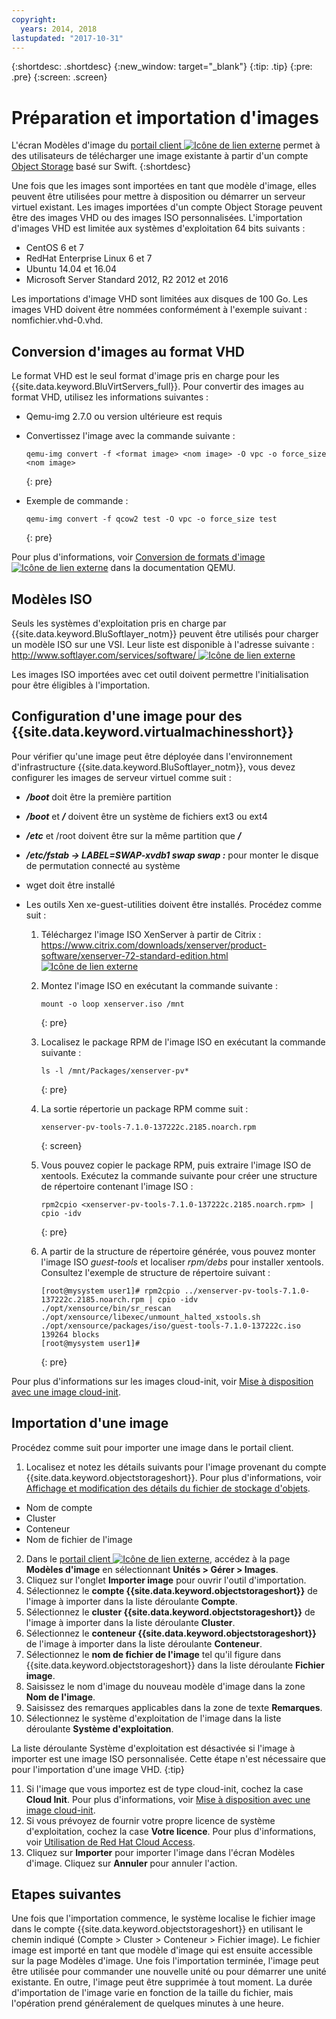 ```yaml
---
copyright:
  years: 2014, 2018
lastupdated: "2017-10-31"
---
```


{:shortdesc: .shortdesc}
{:new_window: target="_blank"}
{:tip: .tip}
{:pre: .pre}
{:screen: .screen}


# Préparation et importation d'images

L'écran Modèles d'image du [portail client ![Icône de lien externe](../../icons/launch-glyph.svg "Icône de lien externe")](https://control.softlayer.com/) permet à des utilisateurs de télécharger une image existante à partir d'un compte [Object Storage](/docs/infrastructure/objectstorage-swift/index.html) basé sur Swift.
{:shortdesc}

Une fois que les images sont importées en tant que modèle d'image, elles peuvent être utilisées pour mettre à disposition ou démarrer un serveur virtuel existant. Les images importées d'un compte Object Storage peuvent être des images VHD ou des images ISO personnalisées. L'importation d'images VHD est limitée aux systèmes d'exploitation 64 bits suivants :

* CentOS 6 et 7
* RedHat Enterprise Linux 6 et 7
* Ubuntu 14.04 et 16.04
* Microsoft Server Standard 2012, R2 2012 et 2016

Les importations d'image VHD sont limitées aux disques de 100 Go. Les images VHD doivent être nommées conformément à l'exemple suivant : nomfichier.vhd-0.vhd.

## Conversion d'images au format VHD

Le format VHD est le seul format d'image pris en charge pour les {{site.data.keyword.BluVirtServers_full}}. Pour convertir des images au format VHD, utilisez les informations suivantes :

* Qemu-img 2.7.0 ou version ultérieure est requis
* Convertissez l'image avec la commande suivante : 
 
  ```
  qemu-img convert -f <format image> <nom image> -O vpc -o force_size <nom image>
  ```
  {: pre}
   
* Exemple de commande :
   
  ```
  qemu-img convert -f qcow2 test -O vpc -o force_size test
  ```
  {: pre}

Pour plus d'informations, voir [Conversion de formats d'image ![Icône de lien externe](../../icons/launch-glyph.svg "Icône de lien externe")](https://en.wikibooks.org/wiki/QEMU/Images#Converting_image_formats) dans la documentation
QEMU. 

## Modèles ISO

Seuls les systèmes d'exploitation pris en charge par {{site.data.keyword.BluSoftlayer_notm}} peuvent être utilisés pour charger un modèle ISO sur une VSI. Leur liste est disponible à l'adresse suivante : [http://www.softlayer.com/services/software/ ![Icône de lien externe](../../icons/launch-glyph.svg "Icône de lien externe")](http://www.softlayer.com/services/software/)

Les images ISO importées avec cet outil doivent permettre l'initialisation pour être éligibles à l'importation. 

## Configuration d'une image pour des {{site.data.keyword.virtualmachinesshort}}

Pour vérifier qu'une image peut être déployée dans l'environnement d'infrastructure {{site.data.keyword.BluSoftlayer_notm}}, vous devez configurer les images de serveur virtuel comme suit : 

* ***/boot*** doit être la première partition
* ***/boot*** et ***/*** doivent être un système de fichiers ext3 ou ext4
* ***/etc***  et /root doivent être sur la même partition que ***/***
* ***/etc/fstab -> LABEL=SWAP-xvdb1 swap swap :*** pour monter le disque de permutation connecté au système
* wget doit être installé
* Les outils Xen xe-guest-utilities doivent être installés. Procédez comme suit :
    
    1. Téléchargez l'image ISO XenServer à partir de Citrix : [https://www.citrix.com/downloads/xenserver/product-software/xenserver-72-standard-edition.html ![Icône de lien externe](../../icons/launch-glyph.svg "Icône de lien externe")](https://www.citrix.com/downloads/xenserver/product-software/xenserver-72-standard-edition.html)
    
    2. Montez l'image ISO en exécutant la commande suivante : 
    
        ```
        mount -o loop xenserver.iso /mnt
        ```
        {: pre}
    
    3. Localisez le package RPM de l'image ISO en exécutant la commande suivante :
    
        ```
        ls -l /mnt/Packages/xenserver-pv*
        ```
        {: pre}
    
    4. La sortie répertorie un package RPM comme suit : 
    
        ```
        xenserver-pv-tools-7.1.0-137222c.2185.noarch.rpm
        ```
        {: screen}
     
     5. Vous pouvez copier le package RPM, puis extraire l'image ISO de xentools. Exécutez la commande suivante pour créer une structure de répertoire contenant l'image ISO :
    
        ```
        rpm2cpio <xenserver-pv-tools-7.1.0-137222c.2185.noarch.rpm> | cpio -idv
        ```
        {: pre}
    
     6. A partir de la structure de répertoire générée, vous pouvez monter l'image ISO *guest-tools* et localiser *rpm/debs* pour installer xentools. Consultez l'exemple de structure de répertoire suivant :
     
        ```
        [root@mysystem user1]# rpm2cpio ../xenserver-pv-tools-7.1.0-137222c.2185.noarch.rpm | cpio -idv
        ./opt/xensource/bin/sr_rescan
        ./opt/xensource/libexec/unmount_halted_xstools.sh
        ./opt/xensource/packages/iso/guest-tools-7.1.0-137222c.iso
        139264 blocks
        [root@mysystem user1]#
        ```
        {: pre}
    
Pour plus d'informations sur les images cloud-init, voir [Mise à disposition avec une image cloud-init](image_cloud-init.html).

## Importation d'une image

Procédez comme suit pour importer une image dans le portail client.

1. Localisez et notez les détails suivants pour l'image provenant du compte {{site.data.keyword.objectstorageshort}}. Pour plus d'informations, voir [Affichage et modification des détails du fichier de stockage d'objets](/docs/infrastructure/objectstorage-swift/view-and-edit-object-storage-file-details.html).
  * Nom de compte
  * Cluster
  * Conteneur
  * Nom de fichier de l'image
2. Dans le [portail client ![Icône de lien externe](../../icons/launch-glyph.svg "Icône de lien externe")](https://control.softlayer.com/), accédez à la page **Modèles d'image** en sélectionnant **Unités > Gérer > Images**.
3. Cliquez sur l'onglet **Importer image** pour ouvrir l'outil d'importation. 
4. Sélectionnez le **compte {{site.data.keyword.objectstorageshort}}** de l'image à importer dans la liste déroulante **Compte**. 
5. Sélectionnez le **cluster {{site.data.keyword.objectstorageshort}}** de l'image à importer dans la liste déroulante **Cluster**. 
6. Sélectionnez le **conteneur {{site.data.keyword.objectstorageshort}}** de l'image à importer dans la liste déroulante **Conteneur**. 
7. Sélectionnez le **nom de fichier de l'image** tel qu'il figure dans {{site.data.keyword.objectstorageshort}} dans la liste déroulante **Fichier image**.
8. Saisissez le nom d'image du nouveau modèle d'image dans la zone **Nom de l'image**.
9. Saisissez des remarques applicables dans la zone de texte **Remarques**.
10. Sélectionnez le système d'exploitation de l'image dans la liste déroulante **Système d'exploitation**.

  La liste déroulante Système d'exploitation est désactivée si l'image à importer est une image ISO personnalisée. Cette étape n'est nécessaire que pour l'importation d'une image VHD.
{:tip}

11. Si l'image que vous importez est de type cloud-init, cochez la case **Cloud Init**. Pour plus d'informations, voir [Mise à disposition avec une image cloud-init](image_cloud-init.html).        
12. Si vous prévoyez de fournir votre propre licence de système d'exploitation, cochez la case **Votre licence**. Pour plus d'informations, voir [Utilisation de Red Hat Cloud Access](use-red-hat-cloud-access.html).
13. Cliquez sur **Importer** pour importer l'image dans l'écran Modèles d'image. Cliquez sur **Annuler** pour annuler l'action.

## Etapes suivantes

Une fois que l'importation commence, le système localise le fichier image dans le compte {{site.data.keyword.objectstorageshort}} en utilisant le chemin indiqué (Compte > Cluster > Conteneur > Fichier image). Le fichier image est importé en tant que modèle d'image qui est ensuite accessible sur la page Modèles d'image. Une fois l'importation terminée, l'image peut être utilisée pour commander une nouvelle unité ou pour démarrer une unité existante. En outre, l'image peut être supprimée à tout moment. La durée d'importation de l'image varie en fonction de la taille du fichier, mais l'opération prend généralement de quelques minutes à une heure. 

